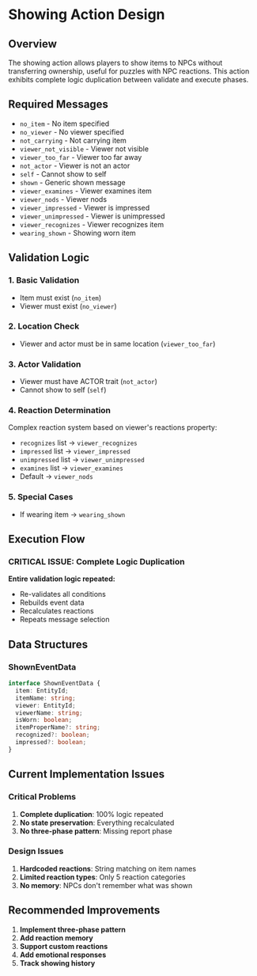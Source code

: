 # Showing Action Design

## Overview
The showing action allows players to show items to NPCs without transferring ownership, useful for puzzles with NPC reactions. This action exhibits complete logic duplication between validate and execute phases.

## Required Messages
- `no_item` - No item specified
- `no_viewer` - No viewer specified
- `not_carrying` - Not carrying item
- `viewer_not_visible` - Viewer not visible
- `viewer_too_far` - Viewer too far away
- `not_actor` - Viewer is not an actor
- `self` - Cannot show to self
- `shown` - Generic shown message
- `viewer_examines` - Viewer examines item
- `viewer_nods` - Viewer nods
- `viewer_impressed` - Viewer is impressed
- `viewer_unimpressed` - Viewer is unimpressed
- `viewer_recognizes` - Viewer recognizes item
- `wearing_shown` - Showing worn item

## Validation Logic

### 1. Basic Validation
- Item must exist (`no_item`)
- Viewer must exist (`no_viewer`)

### 2. Location Check
- Viewer and actor must be in same location (`viewer_too_far`)

### 3. Actor Validation
- Viewer must have ACTOR trait (`not_actor`)
- Cannot show to self (`self`)

### 4. Reaction Determination
Complex reaction system based on viewer's reactions property:
- `recognizes` list → `viewer_recognizes`
- `impressed` list → `viewer_impressed`
- `unimpressed` list → `viewer_unimpressed`
- `examines` list → `viewer_examines`
- Default → `viewer_nods`

### 5. Special Cases
- If wearing item → `wearing_shown`

## Execution Flow

### CRITICAL ISSUE: Complete Logic Duplication
**Entire validation logic repeated:**
- Re-validates all conditions
- Rebuilds event data
- Recalculates reactions
- Repeats message selection

## Data Structures

### ShownEventData
```typescript
interface ShownEventData {
  item: EntityId;
  itemName: string;
  viewer: EntityId;
  viewerName: string;
  isWorn: boolean;
  itemProperName?: string;
  recognized?: boolean;
  impressed?: boolean;
}
```

## Current Implementation Issues

### Critical Problems
1. **Complete duplication**: 100% logic repeated
2. **No state preservation**: Everything recalculated
3. **No three-phase pattern**: Missing report phase

### Design Issues
1. **Hardcoded reactions**: String matching on item names
2. **Limited reaction types**: Only 5 reaction categories
3. **No memory**: NPCs don't remember what was shown

## Recommended Improvements
1. **Implement three-phase pattern**
2. **Add reaction memory**
3. **Support custom reactions**
4. **Add emotional responses**
5. **Track showing history**